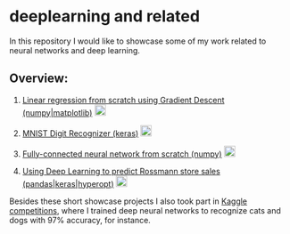 # deeplearning and related

In this repository I would like to showcase some of my work related to neural networks and deep learning.

## Overview:
1) [Linear regression from scratch using Gradient Descent (numpy|matplotlib)](http://nbviewer.jupyter.org/github/bockjo/deeplearning/blob/master/Gradient_Descent_Regression.ipynb) <a href="url"><img src="https://www.python.org/static/favicon.ico" height="20" width="20" ></a> <br>

2) [MNIST Digit Recognizer (keras)](http://nbviewer.jupyter.org/github/bockjo/deeplearning-and-related/blob/master/MNIST_and_Deep_Learning.ipynb) <a href="url"><img src="https://www.python.org/static/favicon.ico" height="20" width="20" ></a> <br>

3) [Fully-connected neural network from scratch (numpy)](http://nbviewer.jupyter.org/github/bockjo/deeplearning-and-related/blob/master/FCN_from_scratch_in_numpy.ipynb)
<a href="url"><img src="https://www.python.org/static/favicon.ico" height="20" width="20" ></a> <br>

3) [Using Deep Learning to predict Rossmann store sales (pandas|keras|hyperopt)](http://nbviewer.jupyter.org/github/bockjo/deeplearning-and-related/blob/master/Entity_Embedding_Model.ipynb)
<a href="url"><img src="https://www.python.org/static/favicon.ico" height="20" width="20" ></a> <br>

Besides these short showcase projects I also took part in [Kaggle competitions](https://www.kaggle.com/bockjo), where I trained deep neural networks to recognize cats and dogs with 97% accuracy, for instance.
